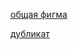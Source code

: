 [общая фигма]( https://www.figma.com/design/bjyvbKKJN2naO0ucURl2Z0/JavaScript.-Sprint-5?node-id=0-1&t=2JV3SdD8ZppIDTUS-0 )

[дубликат](https://www.figma.com/design/PjWLTPRATV43tuByiyTRkn/JavaScript.-Sprint-5-(Copy)?node-id=0-1&t=CGi05qQqneHoQT8N-0)